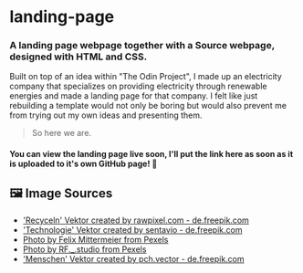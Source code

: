 # landing-page
### A landing page webpage together with a Source webpage, designed with HTML and CSS.

Built on top of an idea within "The Odin Project", I made up an electricity company that specializes on providing electricity through renewable energies and made a landing page for that company. I felt like just rebuilding a template would not only be boring but would also prevent me from trying out my own ideas and presenting them. 

> So here we are.

#### You can view the landing page live soon, I'll put the link here as soon as it is uploaded to it's own GitHub page! 🔗

## 🖼️ Image Sources


- ['Recyceln' Vektor created by rawpixel.com - de.freepik.com](https://de.freepik.com/vektoren/recyceln)
- ['Technologie' Vektor created by sentavio - de.freepik.com](https://de.freepik.com/vektoren/technologie)
- [Photo by Felix Mittermeier from Pexels](https://www.pexels.com/photo/aerial-photo-of-castle-beside-forest-2832061/)
- [Photo by RF._.studio from Pexels](https://www.pexels.com/photo/happy-young-black-woman-holding-basket-with-lettuce-on-shoulder-and-cluster-of-yellow-dates-in-grocery-store-on-gray-background-4177755/)
- ['Menschen' Vektor created by pch.vector - de.freepik.com](https://de.freepik.com/vektoren/menschen)



